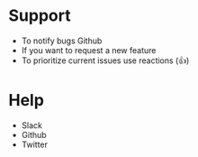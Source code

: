 
# Support

* To notify bugs Github
* If you want to request a new feature
* To prioritize current issues use reactions (:+1:)

[bug template]: https://github.com/hexagonkt/hexagon/blob/master/.github/ISSUE_TEMPLATE/bug.md
[feature template]: https://github.com/hexagonkt/hexagon/blob/master/.github/ISSUE_TEMPLATE/feature.md
[issue reactions]: https://github.com/blog/2119-add-reactions-to-pull-requests-issues-and-comments

[Project Board]: https://github.com/hexagonkt/hexagon/projects/1

# Help

* Slack
* Github
* Twitter

[Slack]: https://kotlinlang.slack.com/messages/hexagon
[@hexagon_kt]: https://twitter.com/hexagon_kt
